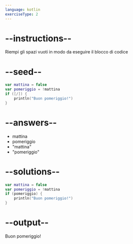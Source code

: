```yaml
---
language: kotlin
exerciseType: 2
---
```


# --instructions--

Riempi gli spazi vuoti in modo da eseguire il blocco di codice

# --seed--

```kotlin
var mattina = false
var pomeriggio = !mattina
if ([/]) {
    println("Buon pomeriggio!")
}
```

# --answers--

- mattina
- pomeriggio
- "mattina"
- "pomeriggio"

# --solutions--

```kotlin
var mattina = false
var pomeriggio = !mattina
if (pomeriggio) {
    println("Buon pomeriggio!")
}
```

# --output--

Buon pomeriggio!
